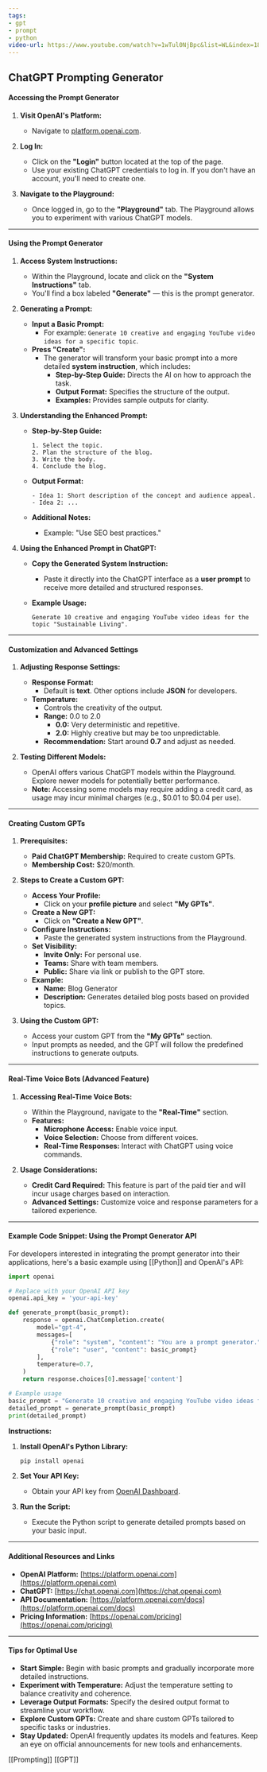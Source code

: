 ```yaml
---
tags:
- gpt
- prompt
- python
video-url: https://www.youtube.com/watch?v=1wTul0NjBpc&list=WL&index=18
---
```


## **ChatGPT Prompting Generator**

#### **Accessing the Prompt Generator**

1. **Visit OpenAI's Platform:**

    - Navigate to [platform.openai.com](https://platform.openai.com).

2. **Log In:**

    - Click on the **"Login"** button located at the top of the page.
    - Use your existing ChatGPT credentials to log in. If you don't have an account, you'll need to create one.

3. **Navigate to the Playground:**

    - Once logged in, go to the **"Playground"** tab. The Playground allows you to experiment with various ChatGPT models.

---

#### **Using the Prompt Generator**

1. **Access System Instructions:**

    - Within the Playground, locate and click on the **"System Instructions"** tab.
    - You'll find a box labeled **"Generate"** — this is the prompt generator.

2. **Generating a Prompt:**

    - **Input a Basic Prompt:**
        - For example: `Generate 10 creative and engaging YouTube video ideas for a specific topic`.
    - **Press "Create":**
        - The generator will transform your basic prompt into a more detailed **system instruction**, which includes:
            - **Step-by-Step Guide:** Directs the AI on how to approach the task.
            - **Output Format:** Specifies the structure of the output.
            - **Examples:** Provides sample outputs for clarity.

3. **Understanding the Enhanced Prompt:**

    - **Step-by-Step Guide:**

        ```
        1. Select the topic.
        2. Plan the structure of the blog.
        3. Write the body.
        4. Conclude the blog.
        ```

    - **Output Format:**

        ```
        - Idea 1: Short description of the concept and audience appeal.
        - Idea 2: ...
        ```

    - **Additional Notes:**
        - Example: "Use SEO best practices."

4. **Using the Enhanced Prompt in ChatGPT:**

    - **Copy the Generated System Instruction:**
        - Paste it directly into the ChatGPT interface as a **user prompt** to receive more detailed and structured responses.
    - **Example Usage:**

        ```
        Generate 10 creative and engaging YouTube video ideas for the topic "Sustainable Living".
        ```

---

#### **Customization and Advanced Settings**

1. **Adjusting Response Settings:**

    - **Response Format:**
        - Default is **text**. Other options include **JSON** for developers.
    - **Temperature:**
        - Controls the creativity of the output.
        - **Range:** 0.0 to 2.0
            - **0.0:** Very deterministic and repetitive.
            - **2.0:** Highly creative but may be too unpredictable.
        - **Recommendation:** Start around **0.7** and adjust as needed.

2. **Testing Different Models:**

    - OpenAI offers various ChatGPT models within the Playground. Explore newer models for potentially better performance.
    - **Note:** Accessing some models may require adding a credit card, as usage may incur minimal charges (e.g., $0.01 to $0.04 per use).

---

#### **Creating Custom GPTs**

1. **Prerequisites:**

    - **Paid ChatGPT Membership:** Required to create custom GPTs.
    - **Membership Cost:** $20/month.

2. **Steps to Create a Custom GPT:**

    - **Access Your Profile:**
        - Click on your **profile picture** and select **"My GPTs"**.
    - **Create a New GPT:**
        - Click on **"Create a New GPT"**.
    - **Configure Instructions:**
        - Paste the generated system instructions from the Playground.
    - **Set Visibility:**
        - **Invite Only:** For personal use.
        - **Teams:** Share with team members.
        - **Public:** Share via link or publish to the GPT store.
    - **Example:**
        - **Name:** Blog Generator
        - **Description:** Generates detailed blog posts based on provided topics.

3. **Using the Custom GPT:**

    - Access your custom GPT from the **"My GPTs"** section.
    - Input prompts as needed, and the GPT will follow the predefined instructions to generate outputs.

---

#### **Real-Time Voice Bots (Advanced Feature)**

1. **Accessing Real-Time Voice Bots:**

    - Within the Playground, navigate to the **"Real-Time"** section.
    - **Features:**
        - **Microphone Access:** Enable voice input.
        - **Voice Selection:** Choose from different voices.
        - **Real-Time Responses:** Interact with ChatGPT using voice commands.

2. **Usage Considerations:**

    - **Credit Card Required:** This feature is part of the paid tier and will incur usage charges based on interaction.
    - **Advanced Settings:** Customize voice and response parameters for a tailored experience.

---

#### **Example Code Snippet: Using the Prompt Generator API**

For developers interested in integrating the prompt generator into their applications, here's a basic example using [[Python]] and OpenAI's API:

```python
import openai

# Replace with your OpenAI API key
openai.api_key = 'your-api-key'

def generate_prompt(basic_prompt):
    response = openai.ChatCompletion.create(
        model="gpt-4",
        messages=[
            {"role": "system", "content": "You are a prompt generator."},
            {"role": "user", "content": basic_prompt}
        ],
        temperature=0.7,
    )
    return response.choices[0].message['content']

# Example usage
basic_prompt = "Generate 10 creative and engaging YouTube video ideas for the topic 'Sustainable Living'."
detailed_prompt = generate_prompt(basic_prompt)
print(detailed_prompt)
```

**Instructions:**

1. **Install OpenAI's Python Library:**

    ```bash
    pip install openai
    ```

2. **Set Your API Key:**

    - Obtain your API key from [OpenAI Dashboard](https://platform.openai.com/account/api-keys).

3. **Run the Script:**

    - Execute the Python script to generate detailed prompts based on your basic input.

---

#### **Additional Resources and Links**

- **OpenAI Platform:** [https://platform.openai.com](https://platform.openai.com)
- **ChatGPT:** [https://chat.openai.com](https://chat.openai.com)
- **API Documentation:** [https://platform.openai.com/docs](https://platform.openai.com/docs)
- **Pricing Information:** [https://openai.com/pricing](https://openai.com/pricing)

---

#### **Tips for Optimal Use**

- **Start Simple:** Begin with basic prompts and gradually incorporate more detailed instructions.
- **Experiment with Temperature:** Adjust the temperature setting to balance creativity and coherence.
- **Leverage Output Formats:** Specify the desired output format to streamline your workflow.
- **Explore Custom GPTs:** Create and share custom GPTs tailored to specific tasks or industries.
- **Stay Updated:** OpenAI frequently updates its models and features. Keep an eye on official announcements for new tools and enhancements.

[[Prompting]]  [[GPT]]